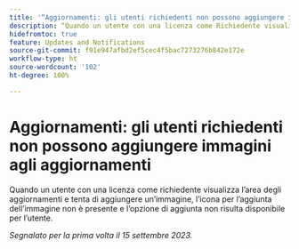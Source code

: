 ```yaml
---
title: '“Aggiornamenti: gli utenti richiedenti non possono aggiungere immagini agli aggiornamenti”'
description: “Quando un utente con una licenza come Richiedente visualizza l’area degli aggiornamenti e tenta di aggiungere un’immagine, l’icona per l’aggiunta dell’immagine non è presente e l’opzione di aggiunta non risulta disponibile per l’utente.”
hidefromtoc: true
feature: Updates and Notifications
source-git-commit: f91e947afbd2ef5cec4f5bac7273276b842e172e
workflow-type: ht
source-wordcount: '102'
ht-degree: 100%

---
```



# Aggiornamenti: gli utenti richiedenti non possono aggiungere immagini agli aggiornamenti

Quando un utente con una licenza come richiedente visualizza l’area degli aggiornamenti e tenta di aggiungere un’immagine, l’icona per l’aggiunta dell’immagine non è presente e l’opzione di aggiunta non risulta disponibile per l’utente.

_Segnalato per la prima volta il 15 settembre 2023._
